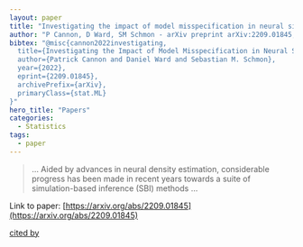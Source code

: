 ```yaml
---
layout: paper
title: "Investigating the impact of model misspecification in neural simulation-based inference"
author: "P Cannon, D Ward, SM Schmon - arXiv preprint arXiv:2209.01845, 2022 - arxiv.org"
bibtex: "@misc{cannon2022investigating,
  title={Investigating the Impact of Model Misspecification in Neural Simulation-based Inference}, 
  author={Patrick Cannon and Daniel Ward and Sebastian M. Schmon},
  year={2022},
  eprint={2209.01845},
  archivePrefix={arXiv},
  primaryClass={stat.ML}
}"
hero_title: "Papers"
categories:
  - Statistics
tags:
  - paper
---
```

>… Aided by advances in neural density estimation, considerable progress has been made in recent years towards a suite of simulation-based inference (SBI) methods …

Link to paper: [https://arxiv.org/abs/2209.01845](https://arxiv.org/abs/2209.01845)

[cited by](https://scholar.google.com/scholar?cites=16688827470381975843&as_sdt=5,44&sciodt=0,44&hl=en&num=20)

